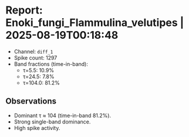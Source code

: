 # Report: Enoki_fungi_Flammulina_velutipes | 2025-08-19T00:18:48

- Channel: `diff_1`
- Spike count: 1297
- Band fractions (time-in-band):
  - τ=5.5: 10.9%
  - τ=24.5: 7.8%
  - τ=104.0: 81.2%

## Observations
- Dominant τ ≈ 104 (time-in-band 81.2%).
- Strong single-band dominance.
- High spike activity.
